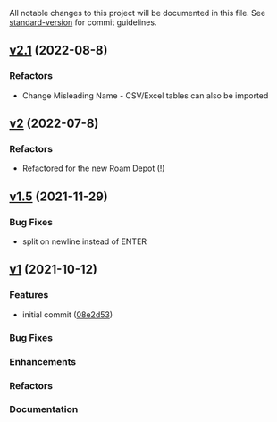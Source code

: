 All notable changes to this project will be documented in this file. See [standard-version](https://github.com/conventional-changelog/standard-version) for commit guidelines.

## [v2.1]() (2022-08-8)

### Refactors
* Change Misleading Name - CSV/Excel tables can also be imported

## [v2]() (2022-07-8)

### Refactors
* Refactored for the new Roam Depot (!)

## [v1.5](https://github.com/8bitgentleman/roam-custom-theme/commit/d6f7dc459e617ce9977c66bffaebfc3d280f2075) (2021-11-29)

### Bug Fixes

* split on newline instead of ENTER


## [v1](https://github.com/8bitgentleman/roam-custom-theme/commit/08e2d531681344867cc2875fc82048541ec59188) (2021-10-12)

### Features

* initial commit ([08e2d53](https://github.com/8bitgentleman/roam-custom-theme/commit/08e2d531681344867cc2875fc82048541ec59188))

### Bug Fixes

### Enhancements

### Refactors

### Documentation

